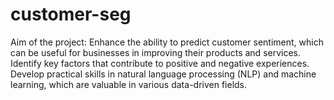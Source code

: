 # customer-seg
Aim of the project:
Enhance the ability to predict customer sentiment, which can be useful for businesses in improving their products and services.
Identify key factors that contribute to positive and negative experiences.
Develop practical skills in natural language processing (NLP) and machine learning, which are valuable in various data-driven fields.
